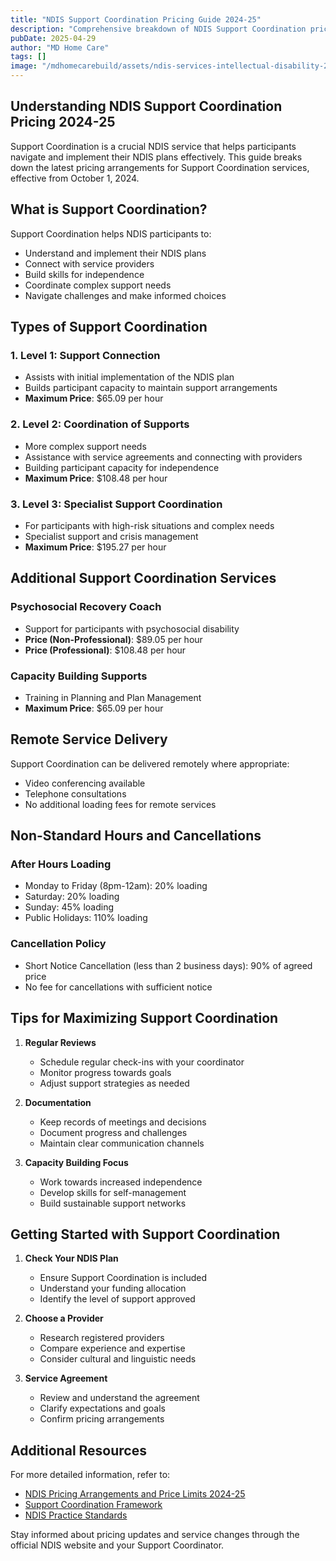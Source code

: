 ```yaml
---
title: "NDIS Support Coordination Pricing Guide 2024-25"
description: "Comprehensive breakdown of NDIS Support Coordination pricing for 2024-25, including rates for different support levels, remote services, and after-hours loading."
pubDate: 2025-04-29
author: "MD Home Care"
tags: []
image: "/mdhomecarebuild/assets/ndis-services-intellectual-disability-2-woman-smiling-hugging.webp"
---
```


## Understanding NDIS Support Coordination Pricing 2024-25

Support Coordination is a crucial NDIS service that helps participants navigate and implement their NDIS plans effectively. This guide breaks down the latest pricing arrangements for Support Coordination services, effective from October 1, 2024.

## What is Support Coordination?

Support Coordination helps NDIS participants to:
- Understand and implement their NDIS plans
- Connect with service providers
- Build skills for independence
- Coordinate complex support needs
- Navigate challenges and make informed choices

## Types of Support Coordination

### 1. Level 1: Support Connection
- Assists with initial implementation of the NDIS plan
- Builds participant capacity to maintain support arrangements
- **Maximum Price**: $65.09 per hour

### 2. Level 2: Coordination of Supports
- More complex support needs
- Assistance with service agreements and connecting with providers
- Building participant capacity for independence
- **Maximum Price**: $108.48 per hour

### 3. Level 3: Specialist Support Coordination
- For participants with high-risk situations and complex needs
- Specialist support and crisis management
- **Maximum Price**: $195.27 per hour

## Additional Support Coordination Services

### Psychosocial Recovery Coach
- Support for participants with psychosocial disability
- **Price (Non-Professional)**: $89.05 per hour
- **Price (Professional)**: $108.48 per hour

### Capacity Building Supports
- Training in Planning and Plan Management
- **Maximum Price**: $65.09 per hour

## Remote Service Delivery

Support Coordination can be delivered remotely where appropriate:
- Video conferencing available
- Telephone consultations
- No additional loading fees for remote services

## Non-Standard Hours and Cancellations

### After Hours Loading
- Monday to Friday (8pm-12am): 20% loading
- Saturday: 20% loading
- Sunday: 45% loading
- Public Holidays: 110% loading

### Cancellation Policy
- Short Notice Cancellation (less than 2 business days): 90% of agreed price
- No fee for cancellations with sufficient notice

## Tips for Maximizing Support Coordination

1. **Regular Reviews**
   - Schedule regular check-ins with your coordinator
   - Monitor progress towards goals
   - Adjust support strategies as needed

2. **Documentation**
   - Keep records of meetings and decisions
   - Document progress and challenges
   - Maintain clear communication channels

3. **Capacity Building Focus**
   - Work towards increased independence
   - Develop skills for self-management
   - Build sustainable support networks

## Getting Started with Support Coordination

1. **Check Your NDIS Plan**
   - Ensure Support Coordination is included
   - Understand your funding allocation
   - Identify the level of support approved

2. **Choose a Provider**
   - Research registered providers
   - Compare experience and expertise
   - Consider cultural and linguistic needs

3. **Service Agreement**
   - Review and understand the agreement
   - Clarify expectations and goals
   - Confirm pricing arrangements

## Additional Resources

For more detailed information, refer to:
- [NDIS Pricing Arrangements and Price Limits 2024-25](https://www.ndis.gov.au)
- [Support Coordination Framework](https://www.ndis.gov.au)
- [NDIS Practice Standards](https://www.ndiscommission.gov.au)

Stay informed about pricing updates and service changes through the official NDIS website and your Support Coordinator.
